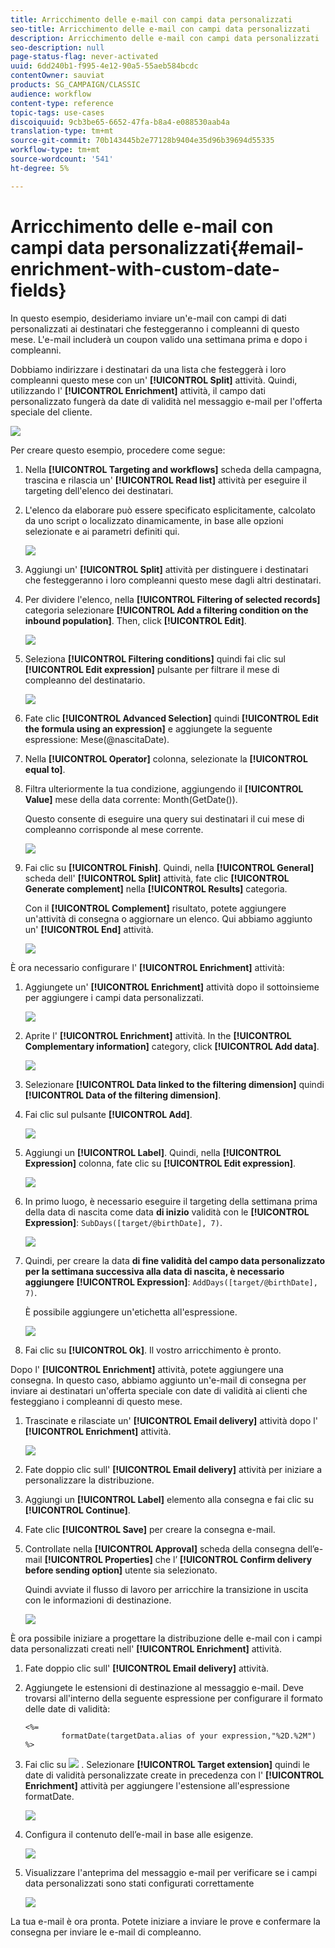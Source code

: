 ```yaml
---
title: Arricchimento delle e-mail con campi data personalizzati
seo-title: Arricchimento delle e-mail con campi data personalizzati
description: Arricchimento delle e-mail con campi data personalizzati
seo-description: null
page-status-flag: never-activated
uuid: 6dd240b1-f995-4e12-90a5-55aeb584bcdc
contentOwner: sauviat
products: SG_CAMPAIGN/CLASSIC
audience: workflow
content-type: reference
topic-tags: use-cases
discoiquuid: 9cb3be65-6652-47fa-b8a4-e088530aab4a
translation-type: tm+mt
source-git-commit: 70b143445b2e77128b9404e35d96b39694d55335
workflow-type: tm+mt
source-wordcount: '541'
ht-degree: 5%

---
```



# Arricchimento delle e-mail con campi data personalizzati{#email-enrichment-with-custom-date-fields}

In questo esempio, desideriamo inviare un&#39;e-mail con campi di dati personalizzati ai destinatari che festeggeranno i compleanni di questo mese. L&#39;e-mail includerà un coupon valido una settimana prima e dopo i compleanni.

Dobbiamo indirizzare i destinatari da una lista che festeggerà i loro compleanni questo mese con un&#39; **[!UICONTROL Split]** attività. Quindi, utilizzando l&#39; **[!UICONTROL Enrichment]** attività, il campo dati personalizzato fungerà da date di validità nel messaggio e-mail per l&#39;offerta speciale del cliente.

![](assets/uc_enrichment.png)

Per creare questo esempio, procedere come segue:

1. Nella **[!UICONTROL Targeting and workflows]** scheda della campagna, trascina e rilascia un&#39; **[!UICONTROL Read list]** attività per eseguire il targeting dell&#39;elenco dei destinatari.
1. L&#39;elenco da elaborare può essere specificato esplicitamente, calcolato da uno script o localizzato dinamicamente, in base alle opzioni selezionate e ai parametri definiti qui.

   ![](assets/uc_enrichment_1.png)

1. Aggiungi un&#39; **[!UICONTROL Split]** attività per distinguere i destinatari che festeggeranno i loro compleanni questo mese dagli altri destinatari.
1. Per dividere l&#39;elenco, nella **[!UICONTROL Filtering of selected records]** categoria selezionare **[!UICONTROL Add a filtering condition on the inbound population]**. Then, click **[!UICONTROL Edit]**.

   ![](assets/uc_enrichment_2.png)

1. Seleziona **[!UICONTROL Filtering conditions]** quindi fai clic sul **[!UICONTROL Edit expression]** pulsante per filtrare il mese di compleanno del destinatario.

   ![](assets/uc_enrichment_3.png)

1. Fate clic **[!UICONTROL Advanced Selection]** quindi **[!UICONTROL Edit the formula using an expression]** e aggiungete la seguente espressione: Mese(@nascitaDate).
1. Nella **[!UICONTROL Operator]** colonna, selezionate la **[!UICONTROL equal to]**.
1. Filtra ulteriormente la tua condizione, aggiungendo il **[!UICONTROL Value]** mese della data corrente: Month(GetDate()).

   Questo consente di eseguire una query sui destinatari il cui mese di compleanno corrisponde al mese corrente.

   ![](assets/uc_enrichment_4.png)

1. Fai clic su **[!UICONTROL Finish]**. Quindi, nella **[!UICONTROL General]** scheda dell&#39; **[!UICONTROL Split]** attività, fate clic **[!UICONTROL Generate complement]** nella **[!UICONTROL Results]** categoria.

   Con il **[!UICONTROL Complement]** risultato, potete aggiungere un&#39;attività di consegna o aggiornare un elenco. Qui abbiamo aggiunto un&#39; **[!UICONTROL End]** attività.

   ![](assets/uc_enrichment_6.png)

È ora necessario configurare l&#39; **[!UICONTROL Enrichment]** attività:

1. Aggiungete un&#39; **[!UICONTROL Enrichment]** attività dopo il sottoinsieme per aggiungere i campi data personalizzati.

   ![](assets/uc_enrichment_7.png)

1. Aprite l&#39; **[!UICONTROL Enrichment]** attività. In the **[!UICONTROL Complementary information]** category, click **[!UICONTROL Add data]**.

   ![](assets/uc_enrichment_8.png)

1. Selezionare **[!UICONTROL Data linked to the filtering dimension]** quindi **[!UICONTROL Data of the filtering dimension]**.
1. Fai clic sul pulsante **[!UICONTROL Add]**.

   ![](assets/uc_enrichment_9.png)

1. Aggiungi un **[!UICONTROL Label]**. Quindi, nella **[!UICONTROL Expression]** colonna, fate clic su **[!UICONTROL Edit expression]**.

   ![](assets/uc_enrichment_10.png)

1. In primo luogo, è necessario eseguire il targeting della settimana prima della data di nascita come data **di inizio** validità con le **[!UICONTROL Expression]**: `SubDays([target/@birthDate], 7)`.

   ![](assets/uc_enrichment_11.png)

1. Quindi, per creare la data **di fine validità del campo data personalizzato per la settimana successiva alla data di nascita, è necessario aggiungere** **[!UICONTROL Expression]**: `AddDays([target/@birthDate], 7)`.

   È possibile aggiungere un&#39;etichetta all&#39;espressione.

   ![](assets/uc_enrichment_12.png)

1. Fai clic su **[!UICONTROL Ok]**. Il vostro arricchimento è pronto.

Dopo l&#39; **[!UICONTROL Enrichment]** attività, potete aggiungere una consegna. In questo caso, abbiamo aggiunto un&#39;e-mail di consegna per inviare ai destinatari un&#39;offerta speciale con date di validità ai clienti che festeggiano i compleanni di questo mese.

1. Trascinate e rilasciate un&#39; **[!UICONTROL Email delivery]** attività dopo l&#39; **[!UICONTROL Enrichment]** attività.

   ![](assets/uc_enrichment_15.png)

1. Fate doppio clic sull&#39; **[!UICONTROL Email delivery]** attività per iniziare a personalizzare la distribuzione.
1. Aggiungi un **[!UICONTROL Label]** elemento alla consegna e fai clic su **[!UICONTROL Continue]**.
1. Fate clic **[!UICONTROL Save]** per creare la consegna e-mail.
1. Controllate nella **[!UICONTROL Approval]** scheda della consegna dell’e-mail **[!UICONTROL Properties]** che l’ **[!UICONTROL Confirm delivery before sending option]** utente sia selezionato.

   Quindi avviate il flusso di lavoro per arricchire la transizione in uscita con le informazioni di destinazione.

   ![](assets/uc_enrichment_18.png)

È ora possibile iniziare a progettare la distribuzione delle e-mail con i campi data personalizzati creati nell&#39; **[!UICONTROL Enrichment]** attività.

1. Fate doppio clic sull&#39; **[!UICONTROL Email delivery]** attività.
1. Aggiungete le estensioni di destinazione al messaggio e-mail. Deve trovarsi all&#39;interno della seguente espressione per configurare il formato delle date di validità:

   ```
   <%=
           formatDate(targetData.alias of your expression,"%2D.%2M")  %>
   ```

1. Fai clic su ![](assets/uc_enrichment_16.png) . Selezionare **[!UICONTROL Target extension]** quindi le date di validità personalizzate create in precedenza con l&#39; **[!UICONTROL Enrichment]** attività per aggiungere l&#39;estensione all&#39;espressione formatDate.

   ![](assets/uc_enrichment_19.png)

1. Configura il contenuto dell’e-mail in base alle esigenze.

   ![](assets/uc_enrichment_17.png)

1. Visualizzare l&#39;anteprima del messaggio e-mail per verificare se i campi data personalizzati sono stati configurati correttamente

   ![](assets/uc_enrichment_20.png)

La tua e-mail è ora pronta. Potete iniziare a inviare le prove e confermare la consegna per inviare le e-mail di compleanno.
